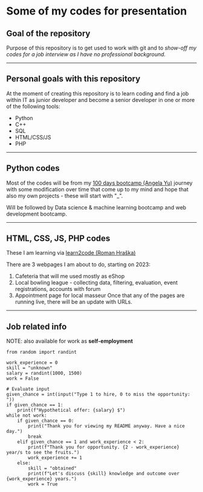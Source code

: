 # Some of my codes for presentation

## Goal of the repository

Purpose of this repository is to get used to work with git and to _show-off my codes for a job interview as I have no professional background._

---

## Personal goals with this repository

At the moment of creating this repository is to learn coding and find a job within IT as junior developer and become a senior developer in one or more of the following tools:

- Python
- C++
- SQL
- HTML/CSS/JS
- PHP

---

## Python codes

Most of the codes will be from my [100 days bootcamp (Angela Yu)](https://www.udemy.com/course/100-days-of-code/) journey with some modification over time that come up to my mind and hope that also my own projects - these will start with "\_".

Will be followed by Data science & machine learning bootcamp and web development bootcamp.

---

## HTML, CSS, JS, PHP codes

These I am learning via [learn2code (Roman Hraška)](https://skillmea.sk/)

There are 3 webpages I am about to do, starting on 2023:

1. Cafeteria that will me used mostly as eShop
2. Local bowling league - collecting data, filtering, evaluation, event registrations, accounts with forum
3. Appointment page for local masseur
   Once that any of the pages are running live, there will be an update with URLs.

---

## Job related info

NOTE: also available for work as **self-employment**

```
from random import randint

work_experience = 0
skill = "unknown"
salary = randint(1000, 1500)
work = False

# Evaluate input
given_chance = int(input("Type 1 to hire, 0 to miss the opportunity: "))
if given_chance == 1:
    print(f"Hypothetical offer: {salary} $")
while not work:
    if given_chance == 0:
        print("Thank you for viewing my README anyway. Have a nice day.")
        break
    elif given_chance == 1 and work_experience < 2:
        print(f"Thank you for opportunity. {2 - work_experience} year/s to see the fruits.")
        work_experience += 1
    else:
        skill = "obtained"
        print(f"Let's discuss {skill} knowledge and outcome over {work_experience} years.")
        work = True
```
